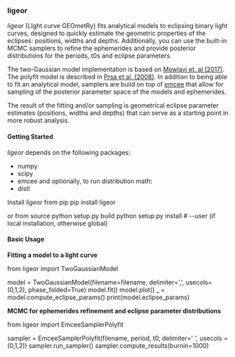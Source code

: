 ### ligeor

*ligeor* (LIght curve GEOmetRy) fits analytical models to eclipsing binary light curves, 
designed to quickly estimate the geometric properties of the eclipses: positions, widths and depths.
Additionally, you can use the built-in MCMC samplers to refine the ephemerides and provide 
posterior distributions for the periods, t0s and eclipse parameters.

The two-Gaussian model implementation is based on [Mowlavi et. al (2017)](https://ui.adsabs.harvard.edu/abs/2017A%26A...606A..92M/abstract). The polyfit model is described in [Prsa et al. (2008)](https://ui.adsabs.harvard.edu/abs/2008ApJ...687..542P/abstract).
In addition to being able to fit an analytical model, samplers are build on top of [emcee](https://emcee.readthedocs.io/en/stable/) that allow for sampling of the posterior parameter space of the models and ephemerides. 

The result of the fitting and/or sampling is geometrical eclipse parameter estimates (positions, widths and depths) that can serve as a starting point in more robust analysis.


#### Getting Started

*ligeor* depends on the following packages:
   * numpy
   * scipy
   * emcee
and optionally, to run distribution math:
   * distl

Install *ligeor* from pip
   pip install ligeor

or from source
   python setup.py build
   python setup.py install # --user (if local installation, otherwise global)


#### Basic Usage

**Fitting a model to a light curve**

   from ligeor import TwoGaussianModel

   model = TwoGaussianModel(filename=filename, delimiter=',', usecols=(0,1,2), phase_folded=True)
   model.fit()
   model.plot()
   _ = model.compute_eclipse_params()
   print(model.eclipse_params)


**MCMC for ephemerides refinement and eclipse parameter distributions**

   from ligeor import EmceeSamplerPolyfit 

   sampler = EmceeSamplerPolyfit(filename, period, t0, delimiter=' ', usecols = (0,1,2))
   sampler.run_sampler()
   sampler.compute_results(burnin=1000)
